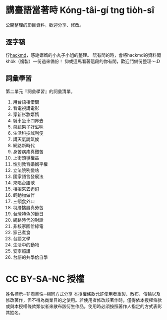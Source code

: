 # 講臺語當著時 Kóng-tâi-gí tng tio̍h-sî
公開整理的節目資料，歡迎分享、修改。

## 逐字稿
佇[hackmd](https://hackmd.io/s/Skb7uH_2M)，感謝媠媠的小丸子小姐的整理。
阮有閒的時，會將hackmd的資料閣kho̍k（複製）一份過來備份！
抑或這馬看著這段的你有閒，歡迎鬥備份整理～:D

## 詞彙學習
第二單元『詞彙學習』的詞彙清單。
1. 用台語相借問
2. 看電視講電影
3. 穿新衫妝媠媠
4. 騎車坐車四界去
5. 菜蔬果子好滋味
6. 生活科技誠利便
7. 講天氣說氣候
8. 網路新時代
9. 身苦病疼真艱苦
10. 上街頭爭權益
11. 性別教育婚姻平權　
12. 立法院咧變啥　
13. 國家語言發展法
14. 來唱台語歌
15. 相招來去𨑨迌
16. 飼動物做伴
17. 三頓食外口
18. 稅厝揣厝真勞苦
19. 台灣特色的節日
20. 網路時代的對話
21. 非核家園佮綠電
22. 家己煮食
23. 台語文學
24. 生活中的動物
25. 安寧照護
26. 台語的共學佮自學

# CC BY-SA-NC 授權
姓名標示─非商業性─相同方式分享
本授權條款允許使用者重製、散布、傳輸以及修改著作，但不得為商業目的之使用。若使用者修改該著作時，僅得依本授權條款或與本授權條款類似者來散布該衍生作品。使用時必須按照著作人指定的方式表彰其姓名。
